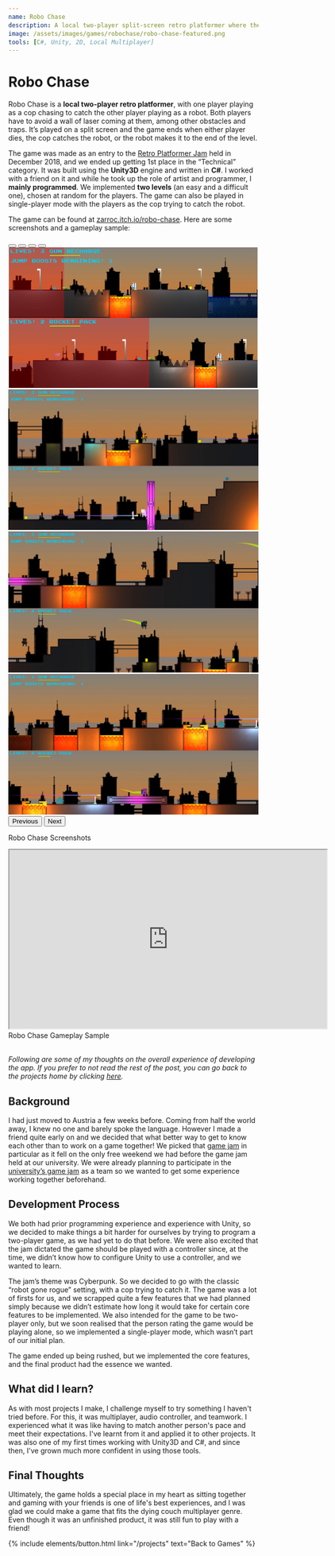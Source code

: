 ```yaml
---
name: Robo Chase
description: A local two-player split-screen retro platformer where the cop player tries to catch the robot player.
image: /assets/images/games/robochase/robo-chase-featured.png
tools: [C#, Unity, 2D, Local Multiplayer]
---
```


# Robo Chase


Robo Chase is a **local two-player retro platformer**, with one player playing as a cop chasing to catch the other player playing as a robot. Both players have to avoid a wall of laser coming at them, among other obstacles and traps. It’s played on a split screen and the game ends when either player dies, the cop catches the robot, or the robot makes it to the end of the level.

The game was made as an entry to the [Retro Platformer Jam](https://itch.io/jam/retro-platformer-jam) held in December 2018, and we ended up getting 1st place in the “Technical” category. It was built using the **Unity3D** engine and written in **C#**. I worked with a friend on it and while he took up the role of artist and programmer, I **mainly programmed**. We implemented **two levels** (an easy and a difficult one), chosen at random for the players. The game can also be played in single-player mode with the players as the cop trying to catch the robot.

The game can be found at [zarroc.itch.io/robo-chase](https://zarroc.itch.io/robo-chase). Here are some screenshots and a gameplay sample:


<div id="roboChaseCarousel" class="carousel slide" data-bs-theme="dark">
  <div class="carousel-indicators">
    <button type="button" data-bs-target="#roboChaseCarousel" data-bs-slide-to="0" class="active" aria-current="true" aria-label="Slide 1"></button>
    <button type="button" data-bs-target="#roboChaseCarousel" data-bs-slide-to="1" aria-label="Slide 2"></button>
    <button type="button" data-bs-target="#roboChaseCarousel" data-bs-slide-to="2" aria-label="Slide 3"></button>
    <button type="button" data-bs-target="#roboChaseCarousel" data-bs-slide-to="3" aria-label="Slide 4"></button>
  </div>
  <div class="carousel-inner">
    <div class="carousel-item active">
      <img src="/assets/images/games/robochase/robo-chase-featured.png" class="d-block w-75" alt="...">
    </div>
    <div class="carousel-item">
      <img src="/assets/images/games/robochase/robochase-1.png" class="d-block w-75" alt="...">
    </div>
    <div class="carousel-item">
      <img src="/assets/images/games/robochase/robochase-2.png" class="d-block w-75" alt="...">
    </div>
    <div class="carousel-item">
      <img src="/assets/images/games/robochase/robochase-3.png" class="d-block w-75" alt="...">
    </div>
  </div>
  <button class="carousel-control-prev" type="button" data-bs-target="#roboChaseCarousel" data-bs-slide="prev"  data-bs-theme="dark">
    <span class="carousel-control-prev-icon" aria-hidden="true"></span>
    <span class="visually-hidden">Previous</span>
  </button>
  <button class="carousel-control-next" type="button" data-bs-target="#roboChaseCarousel" data-bs-slide="next"  data-bs-theme="dark">
    <span class="carousel-control-next-icon" aria-hidden="true"></span>
    <span class="visually-hidden">Next</span>
  </button>
</div>
<div class="text-center">
    <p>Robo Chase Screenshots</p>
</div>


<div class="row">
    <div class="col-sm mt-3 ratio ratio-16x9 center-block">
        <iframe class="embed-responsive-item" width="640" height="360" src="https://www.youtube.com/embed/pC7kbHzRbIA?si=E2w1VmgWXESnpd6s" allowfullscreen class="w-80 p-3"></iframe>
    </div>
</div>
<div class="text-center">
    Robo Chase Gameplay Sample
</div>

<br/>

*Following are some of my thoughts on the overall experience of developing the app. If you prefer to not read the rest of the post, you can go back to the projects home by clicking [here](/projects).*


## Background

I had just moved to Austria a few weeks before. Coming from half the world away, I knew no one and barely spoke the language. However I made a friend quite early on and we decided that what better way to get to know each other than to work on a game together! We picked that [game jam](https://itch.io/jam/retro-platformer-jam) in particular as it fell on the only free weekend we had before the game jam held at our university. We were already planning to participate in the [university’s game jam](https://itch.io/jam/2nd-winter-game-jam) as a team so we wanted to get some experience working together beforehand.

## Development Process

We both had prior programming experience and experience with Unity, so we decided to make things a bit harder for ourselves by trying to program a two-player game, as we had yet to do that before. We were also excited that the jam dictated the game should be played with a controller since, at the time, we didn’t know how to configure Unity to use a controller, and we wanted to learn.

The jam’s theme was Cyberpunk. So we decided to go with the classic “robot gone rogue” setting, with a cop trying to catch it. The game was a lot of firsts for us, and we scrapped quite a few features that we had planned simply because we didn’t estimate how long it would take for certain core features to be implemented. We also intended for the game to be two-player only, but we soon realised that the person rating the game would be playing alone, so we implemented a single-player mode, which wasn’t part of our initial plan.

The game ended up being rushed, but we implemented the core features, and the final product had the essence we wanted.

## What did I learn?

As with most projects I make, I challenge myself to try something I haven't tried before. For this, it was multiplayer, audio controller, and teamwork. I experienced what it was like having to match another person's pace and meet their expectations. I've learnt from it and applied it to other projects. It was also one of my first times working with Unity3D and C#, and since then, I've grown much more confident in using those tools.

## Final Thoughts

Ultimately, the game holds a special place in my heart as sitting together and gaming with your friends is one of life's best experiences, and I was glad we could make a game that fits the dying couch multiplayer genre. Even though it was an unfinished product, it was still fun to play with a friend!

<p class="text-center">
{% include elements/button.html link="/projects" text="Back to Games" %}
</p>